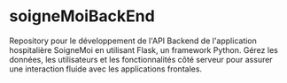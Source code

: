 # soigneMoiBackEnd
Repository pour le développement de l'API Backend de l'application hospitalière SoigneMoi en utilisant Flask, un framework Python. Gérez les données, les utilisateurs et les fonctionnalités côté serveur pour assurer une interaction fluide avec les applications frontales.
